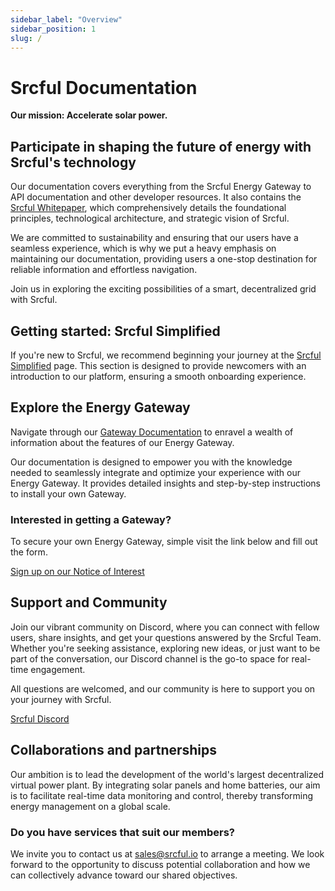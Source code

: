 ```yaml
---
sidebar_label: "Overview"
sidebar_position: 1
slug: /
---
```


# Srcful Documentation

**Our mission: Accelerate solar power.**

## Participate in shaping the future of energy with Srcful's technology

Our documentation covers everything from the Srcful Energy Gateway to API documentation and other developer resources. It also contains the [Srcful Whitepaper](/whitepaper/), which comprehensively details the foundational principles, technological architecture, and strategic vision of Srcful.<br />

We are committed to sustainability and ensuring that our users have a seamless experience, which is why we put a heavy emphasis on maintaining our documentation, providing users a one-stop destination for reliable information and effortless navigation.

Join us in exploring the exciting possibilities of a smart, decentralized grid with Srcful.

## Getting started: Srcful Simplified

If you're new to Srcful, we recommend beginning your journey at the [Srcful Simplified](/simplified/) page. This section is designed to provide newcomers with an introduction to our platform, ensuring a smooth onboarding experience.

## Explore the Energy Gateway

Navigate through our [Gateway Documentation](/energy-gateway/) to enravel a wealth of information about the features of our Energy Gateway.<br />

Our documentation is designed to empower you with the knowledge needed to seamlessly integrate and optimize your experience with our Energy Gateway. It provides detailed insights and step-by-step instructions to install your own Gateway.

### Interested in getting a Gateway?

To secure your own Energy Gateway, simple visit the link below and fill out the form.

<a class="button button--primary" href="https://forms.gle/nAdpEi4oCuNeBHto9">Sign up on our Notice of Interest</a>

## Support and Community

Join our vibrant community on Discord, where you can connect with fellow users, share insights, and get your questions answered by the Srcful Team. Whether you're seeking assistance, exploring new ideas, or just want to be part of the conversation, our Discord channel is the go-to space for real-time engagement.

All questions are welcomed, and our community is here to support you on your journey with Srcful.

<a class="button button--primary" href="https://discordapp.com/invite/tux5qPDcWw">Srcful Discord</a>

## Collaborations and partnerships

Our ambition is to lead the development of the world's largest decentralized virtual power plant. By integrating solar panels and home batteries, our aim is to facilitate real-time data monitoring and control, thereby transforming energy management on a global scale.

### Do you have services that suit our members?

We invite you to contact us at sales@srcful.io to arrange a meeting. We look forward to the opportunity to discuss potential collaboration and how we can collectively advance toward our shared objectives.

<!-- New to Srcful?
Start out at ["Srcful Simplified"](/simplified/). After that, you are ready to read our [whitepaper](/whitepaper/) which will make you learn more about the innovative technology behind Srcful and the possibilities of renewable energy!

We are committed to sustainability and ensuring that our users have a seamless experience, which is why we provide detailed troubleshooting and FAQs to address any issues that may arise.

Join us in exploring the exciting possibilities of a smart, decentralized grid with Srcful. -->

<!-- <a class="button button--primary" href="https://forms.gle/nAdpEi4oCuNeBHto9">Sign up on our Notice of Interest</a> -->
